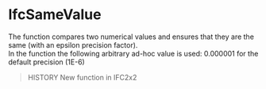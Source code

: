 # IfcSameValue

The function compares two numerical values and ensures that they are the same (with an epsilon precision factor).  
In the function the following arbitrary ad-hoc value is used: 0.000001 for the default precision (1E-6)

> HISTORY  New function in IFC2x2
